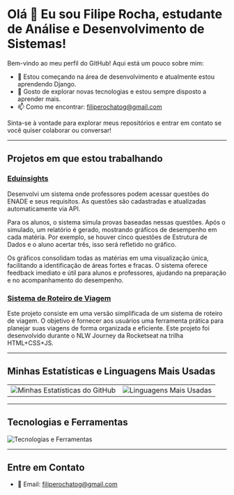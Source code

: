 # Olá 👋 Eu sou Filipe Rocha, estudante de Análise e Desenvolvimento de Sistemas!

Bem-vindo ao meu perfil do GitHub! Aqui está um pouco sobre mim:

- 🌱 Estou começando na área de desenvolvimento e atualmente estou aprendendo Django.
- 💬 Gosto de explorar novas tecnologias e estou sempre disposto a aprender mais.
- 📫 Como me encontrar: filiperochatog@gmail.com

Sinta-se à vontade para explorar meus repositórios e entrar em contato se você quiser colaborar ou conversar!

---

## Projetos em que estou trabalhando

### [Eduinsights](https://github.com/filiperochatog/Eduinsights)
Desenvolvi um sistema onde professores podem acessar questões do ENADE e seus requisitos. As questões são cadastradas e atualizadas automaticamente via API.

Para os alunos, o sistema simula provas baseadas nessas questões. Após o simulado, um relatório é gerado, mostrando gráficos de desempenho em cada matéria. Por exemplo, se houver cinco questões de Estrutura de Dados e o aluno acertar três, isso será refletido no gráfico.

Os gráficos consolidam todas as matérias em uma visualização única, facilitando a identificação de áreas fortes e fracas. O sistema oferece feedback imediato e útil para alunos e professores, ajudando na preparação e no acompanhamento do desempenho.

### [Sistema de Roteiro de Viagem](https://github.com/filiperochatog/nlw-journey-html-css-js)
Este projeto consiste em uma versão simplificada de um sistema de roteiro de viagem. O objetivo é fornecer aos usuários uma ferramenta prática para planejar suas viagens de forma organizada e eficiente.
Este projeto foi desenvolvido durante o NLW Journey da Rocketseat na trilha HTML+CSS+JS.

---

## Minhas Estatísticas e Linguagens Mais Usadas

<table>
  <tr>
    <td>
      <img src="https://github-readme-stats.vercel.app/api?username=filiperochatog&show_icons=true&theme=radical" alt="Minhas Estatísticas do GitHub">
    </td>
    <td>
      <img src="https://github-readme-stats.vercel.app/api/top-langs/?username=filiperochatog&langs_count=8&layout=compact&theme=radical" alt="Linguagens Mais Usadas">
    </td>
  </tr>
</table>

---

## Tecnologias e Ferramentas

![Tecnologias e Ferramentas](https://skillicons.dev/icons?i=html,css,mysql,sqlite,python,php,django,js,bootstrap,git,github)

---

## Entre em Contato

- 📧 Email: filiperochatog@gmail.com
